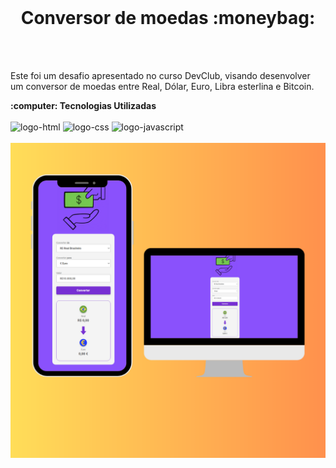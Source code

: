 <br>
<h1 align='center'>Conversor de moedas :moneybag:</h1>
<br>
<br>
<p>Este foi um desafio apresentado no curso DevClub,  visando desenvolver um conversor de moedas entre Real, Dólar, Euro, Libra esterlina e Bitcoin. </p>
<b>  :computer: Tecnologias Utilizadas </b>
<br>
<br>
<img src="https://img.shields.io/badge/HTML-239120?style=for-the-badge&logo=html5&logoColor=white" alt= " logo-html"/>
<img src="https://img.shields.io/badge/CSS-239120?&style=for-the-badge&logo=css3&logoColor=white" alt="logo-css" />
<img src="https://img.shields.io/badge/JavaScript-F7DF1E?style=for-the-badge&logo=javascript&logoColor=black" alt="logo-javascript" />
<br>
<br>
<img src="https://github.com/Vitorsena32/Projeto-Conversor-Moedas/blob/master/assets/img-conversor.png?raw=true" alt="img-projeto-finalizado">

